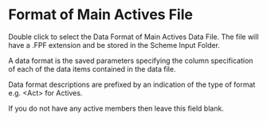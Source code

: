 # Format of Main Actives File

Double click to select the Data Format of Main Actives Data File. The
file will have a .FPF extension and be stored in the Scheme Input
Folder.

A data format is the saved parameters specifying the column
specification of each of the data items contained in the data file.

Data format descriptions are prefixed by an indication of the type of
format e.g. &lt;Act&gt; for Actives.

If you do not have any active members then leave this field blank.
